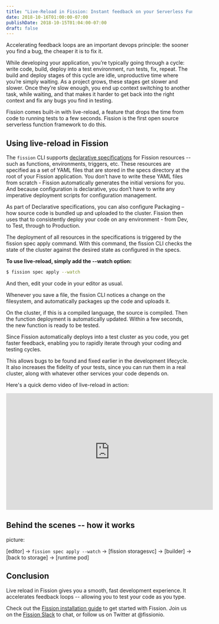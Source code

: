 ```yaml
---
title: "Live-Reload in Fission: Instant feedback on your Serverless Functions"
date: 2018-10-16T01:00:00-07:00
publishDate: 2018-10-15T01:04:00-07:00
draft: false
---
```


Accelerating feedback loops are an important devops
principle: the sooner you find a bug, the cheaper it is
to fix it.

While developing your application, you’re typically
going through a cycle: write code, build, deploy into a
test environment, run tests, fix, repeat. The build and
deploy stages of this cycle are idle, unproductive time
where you’re simply waiting. As a project grows, these
stages get slower and slower. Once they’re slow enough,
you end up context switching to another task, while
waiting, and that makes it harder to get back into the
right context and fix any bugs you find in testing.

Fission comes built-in with live-reload, a feature that
drops the time from code to running tests to a few
seconds.  Fission is the first open source serverless
function framework to do this.



## Using live-reload in Fission

The `fission` CLI supports [declarative
specifications](https://docs.fission.io/latest/usage/developer-workflow/)
for Fission resources -- such as functions,
environments, triggers, etc.  These resources are specified as a set of YAML files that are stored in the specs directory at the root of your Fission application. You don’t have to write these YAML files from scratch - Fission automatically generates the initial versions for you.  And because configuration is declarative, you don’t have to write any imperative deployment scripts for configuration management.

As part of Declarative specifications, you can also configure Packaging – how source code is bundled up and uploaded to the cluster. Fission then uses that to consistently deploy your code on any environment - from Dev, to Test, through to Production.

The deployment of all resources in the specifications is triggered by the fission spec apply command. With this command, the fission CLI checks the state of the cluster against the desired state as configured in the specs.


**To use live-reload, simply add the --watch option:**

```sh
$ fission spec apply --watch
```

And then, edit your code in your editor as usual. 

Whenever you save a file, the fission CLI notices a
change on the filesystem, and automatically packages up
the code and uploads it.

On the cluster, if this is a compiled language, the
source is compiled. Then the function deployment is
automatically updated. Within a few seconds, the new
function is ready to be tested.

Since Fission automatically deploys into a test cluster
as you code, you get faster feedback, enabling you to
rapidly iterate through your coding and testing cycles.
 
This allows bugs to be found and fixed earlier in the
development lifecycle. It also increases the fidelity
of your tests, since you can run them in a real
cluster, along with whatever other services your code
depends on.

Here's a quick demo video of live-reload in action:

<iframe width="560" height="315" src="https://www.youtube.com/embed/3CbSmt1zLto?rel=0" frameborder="0" allow="autoplay; encrypted-media" allowfullscreen></iframe>

## Behind the scenes -- how it works

picture:

[editor] -> `fission spec apply --watch` -> [fission storagesvc] -> [builder] -> [back to storage] -> [runtime pod]

## Conclusion

Live reload in Fission gives you a smooth, fast
development experience.  It accelerates feedback loops
-- allowing you to test your code as you type.

Check out the [Fission installation guide](https://docs.fission.io/installation/) to get started with
Fission.  Join us on the [Fission Slack](http://slack.fission.io) to chat, or follow us on Twitter at @fissionio.
